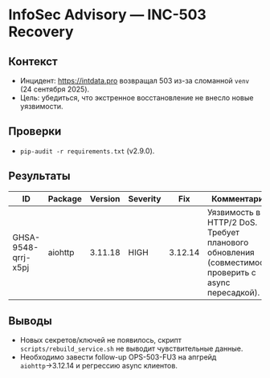 # InfoSec Advisory — INC-503 Recovery

## Контекст
- Инцидент: https://intdata.pro возвращал 503 из-за сломанной `venv` (24 сентября 2025).
- Цель: убедиться, что экстренное восстановление не внесло новые уязвимости.

## Проверки
- `pip-audit -r requirements.txt` (v2.9.0).

## Результаты
| ID | Package | Version | Severity | Fix | Комментарий |
|----|---------|---------|----------|-----|-------------|
| GHSA-9548-qrrj-x5pj | aiohttp | 3.11.18 | HIGH | 3.12.14 | Уязвимость в HTTP/2 DoS. Требует планового обновления (совместимость проверить с async пересадкой).

## Выводы
- Новых секретов/ключей не появилось, скрипт `scripts/rebuild_service.sh` не выводит чувствительные данные.
- Необходимо завести follow-up OPS-503-FU3 на апгрейд `aiohttp`→3.12.14 и регрессию async клиентов.

